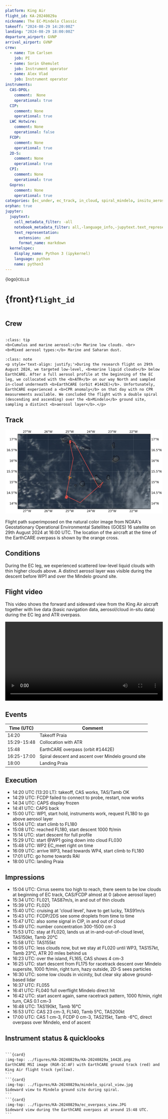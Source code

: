```yaml
---
platform: King Air
flight_id: KA-20240829a
nickname: The EC-Mindelo Classic
takeoff: "2024-08-29 14:20:00Z"
landing: "2024-08-29 18:00:00Z"
departure_airport: GVNP
arrival_airport: GVNP
crew:
  - name: Tim Carlsen
    job: PI
  - name: Sorin Ghemulet
    job: Instrument operator
  - name: Alex Vlad
    job: Instrument operator
instruments:
  CAS-DPOL:
    comment:  None
    operational: true
  CIP:
    comment: None
    operational: true
  LWC Hotwire:
    comment: None
    operational: false
  FCDP:
    comment: None
    operational: true
  2D-S:
    comment: None
    operational: true
  CPI:
    comment: None
    operational: true
  Gopros:
    comment: None
    operational: true
categories: [ec_under, ec_track, in_cloud, spiral_mindelo, insitu_aerosol]
orphan: true
jupyter:
  jupytext:
    cell_metadata_filter: -all
    notebook_metadata_filter: all,-language_info,-jupytext.text_representation.format_version,-jupytext.text_representation.jupytext_version
    text_representation:
      extension: .md
      format_name: markdown
  kernelspec:
    display_name: Python 3 (ipykernel)
    language: python
    name: python3
---
```


{logo}`CELLO`

# {front}`flight_id`

```{badges}
```

## Crew

```{crew-list}
```

```{admonition} EarthCARE target scenarios
:class: tip
<b>Cumulus and marine aerosol:</b> Marine low clouds. <br>
<b>Mixed aerosol types:</b> Marine and Saharan dust. 
```


```{admonition} Flight summary
:class: note
<p style='text-align: justify;'>During the research flight on 29th August 2024, we targeted low-level, <b>marine liquid clouds</b> below EarthCARE. After a full aerosol profile at the beginning of the EC leg, we collocated with the <b>ATR</b> on our way North and sampled in-cloud underneath <b>EarthCARE (orbit #1442E)</b>. Unfortunately, EarthCARE experienced a <b>CPR anomaly</b> on that day with no CPR measurements available. We concluded the flight with a double spiral (descending and ascending) over the <b>Mindelo</b> ground site, sampling a distinct <b>aerosol layer</b>.</p>
```

## Track

![track](../figures/KA-20240829a/KA-20240829a-track.jpeg)

Flight path superimposed on the natural color image from NOAA's Geostationary Operational Environmental Satellites (GOES) 16 satellite on 29th August 2024 at 16:00 UTC. The location of the aircraft at the time of the EarthCARE overpass is shown by the orange cross.

## Conditions
During the EC leg, we experienced scattered low-level liquid clouds with thin higher clouds above. A distinct aerosol layer was visible during the descent before WP1 and over the Mindelo ground site.

## Flight video
This video shows the forward and sideward view from the King Air aircraft together with live data (basic navigation data, aerosol/cloud in-situ data) during the EC leg and ATR overpass.

<video width="100%" controls="" >
  <source src="https://swift.dkrz.de/v1/dkrz_948e7d4bbfbb445fbff5315fc433e36a/ORCESTRA/static/KA-20240829a/KA-20240829a.mp4" type="video/mp4">
  Your browser does not support the video tag.
</video>

## Events

Time (UTC) | Comment
-------------| -----
14:20 | Takeoff Praia
15:29-15:48 | Collocation with ATR
15:48 | EarthCARE overpass (orbit #1442E)
16:25-17:00 | Spiral descent and ascent over Mindelo ground site
18:00 | Landing Praia

## Execution

- 14:20 UTC (13:20 LT): takeoff, CAS works, TAS/Tamb OK
- 14:29 UTC: FCDP failed to connect to probe, restart, now works
- 14:34 UTC: CAPS display frozen
- 14:41 UTC: CAPS back
- 15:00 UTC: WP1, start hold, instruments work, request FL180 to go above aerosol layer
- 15:04 UTC: start climb to FL180
- 15:08 UTC: reached FL180, start descent 1000 ft/min
- 15:14 UTC: start descent for full profile
- 15:29 UTC: start @WP1 going down into cloud FL030
- 15:48 UTC: WP2 EC_meet right on time
- 16:09 UTC: arrive WP3, head towards WP4, start climb to FL180
- 17:01 UTC: go home towards RAI
- 18:00 UTC: landing Praia


## Impressions

- 15:04 UTC: Cirrus seems too high to reach, there seem to be low clouds at beginning of EC track, CAS/FCDP almost at 0 (above aerosol layer)
- 15:34 UTC: FL021, TAS87m/s, in and out of thin clouds
- 15:39 UTC: FL020
- 15:40 UTC: cruising at 'cloud level', have to get lucky, TAS91m/s
- 15:43 UTC: FCDP/2DS see some droplets from time to time
- 15:47 UTC: also some signal in CIP, in and out of cloud
- 15:49 UTC: number concentration 300-1500 cm-3
- 15:53 UTC: stay at FL020, lands us at in-and-out-of-cloud level, TAS150kt, Tamb 20°C
- 15:58 UTC: TAS155kt
- 16:05 UTC: less clouds now, but we stay at FL020 until WP3, TAS157kt, Tamb 23°C, ATR 20 miles behind us
- 16:23 UTC: over the island, FL165, CAS shows 4 cm-3
- 16:25 UTC: start descent from FL175 for racetrack descent over Mindelo supersite, 1000 ft/min, right turn, hazy outside, 2D-S sees particles
- 16:30 UTC: some low clouds in vicinity, but clear sky above ground-based lidar
- 16:37 UTC: FL055
- 16:41 UTC: FL040 full overflight Mindelo direct hit
- 16:42 UTC: start ascent again, same racetrack pattern, 1000 ft/min, right turn, CAS 0.1 cm-3
- 16:48 UTC: TAS190kt, Tamb 16°C
- 16:53 UTC: CAS 23 cm-3, FL140, Tamb 5°C, TAS200kt
- 17:00 UTC: CAS 1 cm-3, FCDP 0 cm-3, TAS215kt, Tamb -6°C, direct overpass over Mindelo, end of ascent


## Instrument status & quicklooks
```{instrument-table}
```
````{card-carousel} 2
```{card}
:img-top: ../figures/KA-20240829a/KA-20240829a_1442E.png
EarthCARE MSI image (RGR-1C:AF) with EarthCARE ground track (red) and King Air flight track (yellow).
```
```{card}
:img-top: ../figures/KA-20240829a/mindelo_spiral_view.jpg
Sideward view to Mindelo ground site during spiral.
```
```{card}
:img-top: ../figures/KA-20240829a/ec_overpass_view.JPG
Sideward view during the EarthCARE overpass at around 15:48 UTC.
```

````
